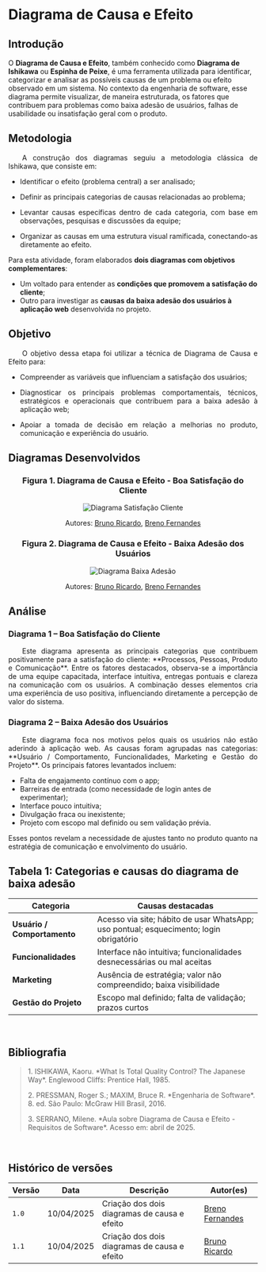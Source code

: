 # Diagrama de Causa e Efeito

## Introdução

O **Diagrama de Causa e Efeito**, também conhecido como **Diagrama de Ishikawa** ou **Espinha de Peixe**, é uma ferramenta utilizada para identificar, categorizar e analisar as possíveis causas de um problema ou efeito observado em um sistema. No contexto da engenharia de software, esse diagrama permite visualizar, de maneira estruturada, os fatores que contribuem para problemas como baixa adesão de usuários, falhas de usabilidade ou insatisfação geral com o produto.

## Metodologia

<p align="justify"> &emsp;&emsp;A construção dos diagramas seguiu a metodologia clássica de Ishikawa, que consiste em:</p>

- <p align="justify">Identificar o efeito (problema central) a ser analisado;</p>
- <p align="justify">Definir as principais categorias de causas relacionadas ao problema;</p>
- <p align="justify">Levantar causas específicas dentro de cada categoria, com base em observações, pesquisas e discussões da equipe;</p>
- <p align="justify">Organizar as causas em uma estrutura visual ramificada, conectando-as diretamente ao efeito.</p>

Para esta atividade, foram elaborados **dois diagramas com objetivos complementares**:
- Um voltado para entender as **condições que promovem a satisfação do cliente**;
- Outro para investigar as **causas da baixa adesão dos usuários à aplicação web** desenvolvida no projeto.

## Objetivo

<p align="justify"> &emsp;&emsp;O objetivo dessa etapa foi utilizar a técnica de Diagrama de Causa e Efeito para:</p>

- <p align="justify">Compreender as variáveis que influenciam a satisfação dos usuários;</p>
- <p align="justify">Diagnosticar os principais problemas comportamentais, técnicos, estratégicos e operacionais que contribuem para a baixa adesão à aplicação web;</p>
- <p align="justify">Apoiar a tomada de decisão em relação a melhorias no produto, comunicação e experiência do usuário.</p>

## Diagramas Desenvolvidos

### <p align="center"><b>Figura 1.</b> Diagrama de Causa e Efeito - Boa Satisfação do Cliente</p>

<div align="center">

![Diagrama Satisfação Cliente](/assets/Diagrama_Causa_e_efeito_1.png)  
<center>Autores: <a href="https://github.com/EhOBruno" target = "_blank">Bruno Ricardo</a>, <a href="https://github.com/Brenofrds" target = "_blank">Breno Fernandes</a> </center>


</div>

### <p align="center"><b>Figura 2.</b> Diagrama de Causa e Efeito - Baixa Adesão dos Usuários</p>

<div align="center">

![Diagrama Baixa Adesão](/assets/Diagrama_Causa_e_efeito_2.png)  
<center>Autores: <a href="https://github.com/EhOBruno" target = "_blank">Bruno Ricardo</a>, <a href="https://github.com/Brenofrds" target = "_blank">Breno Fernandes</a> </center>

</div>

## Análise

### Diagrama 1 – Boa Satisfação do Cliente

<p align="justify">&emsp;&emsp;Este diagrama apresenta as principais categorias que contribuem positivamente para a satisfação do cliente: **Processos, Pessoas, Produto e Comunicação**. Entre os fatores destacados, observa-se a importância de uma equipe capacitada, interface intuitiva, entregas pontuais e clareza na comunicação com os usuários. A combinação desses elementos cria uma experiência de uso positiva, influenciando diretamente a percepção de valor do sistema.</p>

### Diagrama 2 – Baixa Adesão dos Usuários

<p align="justify">&emsp;&emsp;Este diagrama foca nos motivos pelos quais os usuários não estão aderindo à aplicação web. As causas foram agrupadas nas categorias: **Usuário / Comportamento, Funcionalidades, Marketing e Gestão do Projeto**. Os principais fatores levantados incluem:</p>

- Falta de engajamento contínuo com o app;
- Barreiras de entrada (como necessidade de login antes de experimentar);
- Interface pouco intuitiva;
- Divulgação fraca ou inexistente;
- Projeto com escopo mal definido ou sem validação prévia.

<p align="justify">Esses pontos revelam a necessidade de ajustes tanto no produto quanto na estratégia de comunicação e envolvimento do usuário.</p>

## Tabela 1: Categorias e causas do diagrama de baixa adesão

<div align="center">

| Categoria                    | Causas destacadas |
|-----------------------------|-------------------|
| **Usuário / Comportamento** | Acesso via site; hábito de usar WhatsApp; uso pontual; esquecimento; login obrigatório |
| **Funcionalidades**         | Interface não intuitiva; funcionalidades desnecessárias ou mal aceitas |
| **Marketing**               | Ausência de estratégia; valor não compreendido; baixa visibilidade |
| **Gestão do Projeto**       | Escopo mal definido; falta de validação; prazos curtos |

</div>
<br>

## Bibliografia

> <p id="1">1. ISHIKAWA, Kaoru. *What Is Total Quality Control? The Japanese Way*. Englewood Cliffs: Prentice Hall, 1985.</p>  
> <p id="2">2. PRESSMAN, Roger S.; MAXIM, Bruce R. *Engenharia de Software*. 8. ed. São Paulo: McGraw Hill Brasil, 2016.</p>  
> <p id="3">3. SERRANO, Milene. *Aula sobre Diagrama de Causa e Efeito - Requisitos de Software*. Acesso em: abril de 2025.</p>

<br>

## Histórico de versões

| Versão | Data       | Descrição                                      | Autor(es)                         |
|--------|------------|------------------------------------------------|-----------------------------------|
| `1.0`  | 10/04/2025 | Criação dos dois diagramas de causa e efeito   | [Breno Fernandes](https://github.com/Brenofrds) |
| `1.1`  | 10/04/2025 | Criação dos dois diagramas de causa e efeito   | [Bruno Ricardo](https://github.com/EhOBruno) |
